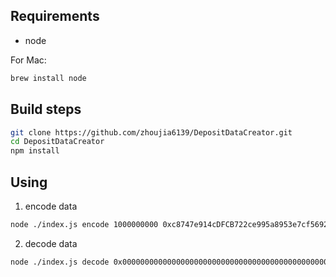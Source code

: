 

## Requirements

* node 

For Mac:
```sh
brew install node
```

## Build steps

```sh
git clone https://github.com/zhoujia6139/DepositDataCreator.git
cd DepositDataCreator
npm install
```

## Using
1. encode data
```sh
node ./index.js encode 1000000000 0xc8747e914cDFCB722ce995a8953e7cf5692dBDc0
```

2. decode data
```sh
node ./index.js decode 0x000000000000000000000000000000000000000000000000000000003b9aca000000000000000000000000000000000000000000000000000000000000000014c8747e914cDFCB722ce995a8953e7cf5692dBDc0
```